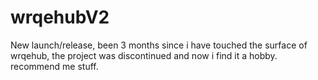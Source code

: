 # wrqehubV2
New launch/release, been 3 months since i have touched the surface of wrqehub, the project was discontinued and now i find it a hobby. recommend me stuff.
